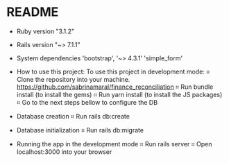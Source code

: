 # README

- Ruby version
  "3.1.2"

- Rails version
  "~> 7.1.1"

- System dependencies
  'bootstrap', '~> 4.3.1'
  'simple_form'

- How to use this project:
  To use this project in development mode:
  ⌗ Clone the repository into your machine.
  https://github.com/sabrinamaral/finance_reconciliation
  ⌗ Run bundle install (to install the gems)
  ⌗ Run yarn install (to install the JS packages)
  ⌗ Go to the next steps bellow to configure the DB

- Database creation
  ⌗ Run rails db:create

- Database initialization
  ⌗ Run rails db:migrate

- Running the app in the development mode
  ⌗ Run rails server
  ⌗ Open localhost:3000 into your browser
